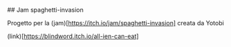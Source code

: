 ## Jam spaghetti-invasion

Progetto per la (jam)[https://itch.io/jam/spaghetti-invasion] creata da Yotobi

(link)[https://blindword.itch.io/all-ien-can-eat]
